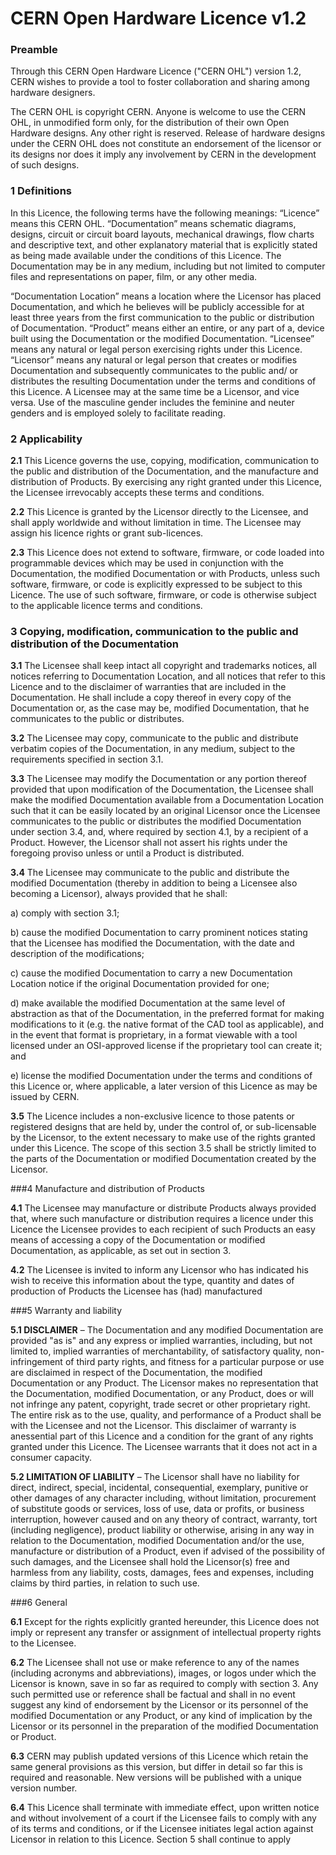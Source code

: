 # CERN Open Hardware Licence v1.2 


### Preamble


Through this CERN Open Hardware Licence ("CERN OHL") version 1.2, CERN
wishes to provide a tool to foster collaboration and sharing among hardware
designers. 


The CERN OHL is copyright CERN. Anyone is welcome to use the CERN OHL, in
unmodified form only, for the distribution of their own Open Hardware designs.
Any other right is reserved. Release of hardware designs under the CERN OHL
does not constitute an endorsement of the licensor or its designs nor does it imply
any involvement by CERN in the development of such designs.


### 1 Definitions


In this Licence, the following terms have the following meanings: 
“Licence” means this CERN OHL.
“Documentation” means schematic diagrams, designs, circuit or circuit board
layouts, mechanical drawings, flow charts and descriptive text, and other
explanatory material that is explicitly stated as being made available under the
conditions of this Licence. The Documentation may be in any medium, including
but not limited to computer files and representations on paper, film, or any other
media.


“Documentation Location” means a location where the Licensor has placed
Documentation, and which he believes will be publicly accessible for at least three
years from the first communication to the public or distribution of Documentation.
“Product” means either an entire, or any part of a, device built using the
Documentation or the modified Documentation.
“Licensee” means any natural or legal person exercising rights under this Licence.
“Licensor” means any natural or legal person that creates or modifies
Documentation and subsequently communicates to the public and/ or distributes
the resulting Documentation under the terms and conditions of this Licence.
A Licensee may at the same time be a Licensor, and vice versa. 
Use of the masculine gender includes the feminine and neuter genders and is
employed solely to facilitate reading.


### 2 Applicability


**2.1** This Licence governs the use, copying, modification, communication to the
public and distribution of the Documentation, and the manufacture and
distribution of Products. By exercising any right granted under this Licence,
the Licensee irrevocably accepts these terms and conditions.


**2.2** This Licence is granted by the Licensor directly to the Licensee, and shall
apply worldwide and without limitation in time. The Licensee may assign his
licence rights or grant sub-licences.


**2.3** This Licence does not extend to software, firmware, or code loaded into
programmable devices which may be used in conjunction with the
Documentation, the modified Documentation or with Products, unless such
software, firmware, or code is explicitly expressed to be subject to this
Licence. The use of such software, firmware, or code is otherwise subject to
the applicable licence terms and conditions.


### 3 Copying, modification, communication to the public and distribution of the Documentation


**3.1** The Licensee shall keep intact all copyright and trademarks notices, all
notices referring to Documentation Location, and all notices that refer to
this Licence and to the disclaimer of warranties that are included in the
Documentation. He shall include a copy thereof in every copy of the
Documentation or, as the case may be, modified Documentation, that he
communicates to the public or distributes. 


**3.2** The Licensee may copy, communicate to the public and distribute verbatim
copies of the Documentation, in any medium, subject to the requirements
specified in section 3.1.


**3.3** The Licensee may modify the Documentation or any portion thereof
provided that upon modification of the Documentation, the Licensee shall
make the modified Documentation available from a Documentation Location
such that it can be easily located by an original Licensor once the Licensee
communicates to the public or distributes the modified Documentation
under section 3.4, and, where required by section 4.1, by a recipient of a
Product. However, the Licensor shall not assert his rights under the
foregoing proviso unless or until a Product is distributed.


**3.4** The Licensee may communicate to the public and distribute the modified
Documentation (thereby in addition to being a Licensee also becoming a
Licensor), always provided that he shall:


a) comply with section 3.1;

b) cause the modified Documentation to carry prominent notices stating
that the Licensee has modified the Documentation, with the date and
description of the modifications;

c) cause the modified Documentation to carry a new Documentation
Location notice if the original Documentation provided for one;

d) make available the modified Documentation at the same level of
abstraction as that of the Documentation, in the preferred format for
making modifications to it (e.g. the native format of the CAD tool as
applicable), and in the event that format is proprietary, in a format
viewable with a tool licensed under an OSI-approved license if the
proprietary tool can create it; and

e) license the modified Documentation under the terms and conditions of
this Licence or, where applicable, a later version of this Licence as may
be issued by CERN. 


**3.5** The Licence includes a non-exclusive licence to those patents or registered
designs that are held by, under the control of, or sub-licensable by the
Licensor, to the extent necessary to make use of the rights granted under
this Licence. The scope of this section 3.5 shall be strictly limited to the
parts of the Documentation or modified Documentation created by the
Licensor. 


###4 Manufacture and distribution of Products


**4.1** The Licensee may manufacture or distribute Products always provided that,
where such manufacture or distribution requires a licence under this Licence
the Licensee provides to each recipient of such Products an easy means of
accessing a copy of the Documentation or modified Documentation, as
applicable, as set out in section 3. 


**4.2** The Licensee is invited to inform any Licensor who has indicated his wish to
receive this information about the type, quantity and dates of production of
Products the Licensee has (had) manufactured


###5 Warranty and liability


**5.1 DISCLAIMER** – The Documentation and any modified Documentation are
provided "as is" and any express or implied warranties, including, but not
limited to, implied warranties of merchantability, of satisfactory quality,
non-infringement of third party rights, and fitness for a particular purpose or
use are disclaimed in respect of the Documentation, the modified
Documentation or any Product. The Licensor makes no representation that
the Documentation, modified Documentation, or any Product, does or will
not infringe any patent, copyright, trade secret or other proprietary right.
The entire risk as to the use, quality, and performance of a Product shall be
with the Licensee and not the Licensor. This disclaimer of warranty is anessential part of this Licence and a condition for the grant of any rights
granted under this Licence. The Licensee warrants that it does not act in a
consumer capacity.


**5.2 LIMITATION OF LIABILITY** – The Licensor shall have no liability for direct,
indirect, special, incidental, consequential, exemplary, punitive or other
damages of any character including, without limitation, procurement of
substitute goods or services, loss of use, data or profits, or business
interruption, however caused and on any theory of contract, warranty, tort
(including negligence), product liability or otherwise, arising in any way in
relation to the Documentation, modified Documentation and/or the use,
manufacture or distribution of a Product, even if advised of the possibility of
such damages, and the Licensee shall hold the Licensor(s) free and
harmless from any liability, costs, damages, fees and expenses, including
claims by third parties, in relation to such use. 


###6 General


**6.1** Except for the rights explicitly granted hereunder, this Licence does not
imply or represent any transfer or assignment of intellectual property rights
to the Licensee.


**6.2** The Licensee shall not use or make reference to any of the names (including
acronyms and abbreviations), images, or logos under which the Licensor is
known, save in so far as required to comply with section 3. Any such
permitted use or reference shall be factual and shall in no event suggest
any kind of endorsement by the Licensor or its personnel of the modified
Documentation or any Product, or any kind of implication by the Licensor or
its personnel in the preparation of the modified Documentation or Product.


**6.3** CERN may publish updated versions of this Licence which retain the same
general provisions as this version, but differ in detail so far this is required
and reasonable. New versions will be published with a unique version
number. 


**6.4** This Licence shall terminate with immediate effect, upon written notice and
without involvement of a court if the Licensee fails to comply with any of its
terms and conditions, or if the Licensee initiates legal action against
Licensor in relation to this Licence. Section 5 shall continue to apply